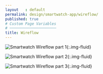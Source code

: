 ```yaml
---
layout   : default
permalink: design/smartwatch-app/wireflow/
published: true
# Custom Page Variables
# ─────────────────────
title: Wireflow
---
```


![Smartwatch Wireflow part 1](../../../assets/img/wireflow/wireflow.png){:.img-fluid}

![Smartwatch Wireflow part 2](../../../assets/img/wireflow/wireflow2.png){:.img-fluid}

![Smartwatch Wireflow part 3](../../../assets/img/wireflow/wireflow3.png){:.img-fluid}
